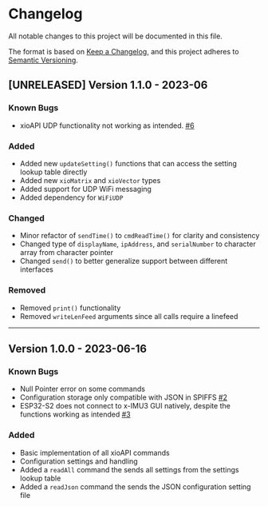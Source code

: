 # Changelog
All notable changes to this project will be documented in this file.

The format is based on [Keep a Changelog](https://keepachangelog.com/en/1.0.0/),
and this project adheres to [Semantic Versioning](https://semver.org/spec/v2.0.0.html).

<!-- 
Release sections
## [TAG] Version X.X.X - YYYY-MM-DD
### Known Bugs
### Added
### Changed
### Fixed
### Deprecated
### Removed
### Security 
-->

## [UNRELEASED] Version 1.1.0 - 2023-06
### Known Bugs
- xioAPI UDP functionality not working as intended. [#6](https://github.com/Legohead259/xioAPI-Arduino/issues/6)
  
### Added
- Added new `updateSetting()` functions that can access the setting lookup table directly
- Added new `xioMatrix` and `xioVector` types
- Added support for UDP WiFi messaging
- Added dependency for `WiFiUDP`

### Changed
- Minor refactor of `sendTime()` to `cmdReadTime()` for clarity and consistency
- Changed type of `displayName`, `ipAddress`, and `serialNumber` to character array from character pointer
- Changed `send()` to better generalize support between different interfaces

### Removed
- Removed `print()` functionality
- Removed `writeLenFeed` arguments since all calls require a linefeed
  
---

## Version 1.0.0 - 2023-06-16
### Known Bugs
- Null Pointer error on some commands
- Configuration storage only compatible with JSON in SPIFFS [#2]([url](https://github.com/Legohead259/xioAPI-Arduino/issues/2))
- ESP32-S2 does not connect to x-IMU3 GUI natively, despite the functions working as intended [#3]([url](https://github.com/Legohead259/xioAPI-Arduino/issues/3))

### Added
- Basic implementation of all xioAPI commands
- Configuration settings and handling
- Added a `readAll` command the sends all settings from the settings lookup table
- Added a `readJson` command the sends the JSON configuration setting file